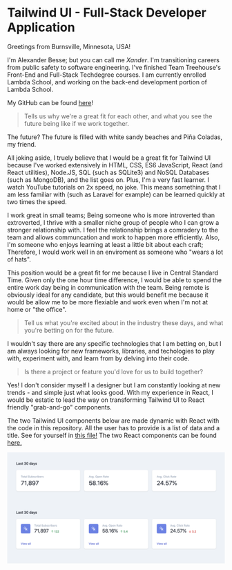 # Tailwind UI - Full-Stack Developer Application

Greetings from Burnsville, Minnesota, USA!

I'm Alexander Besse; but you can call me *Xander*. I'm transitioning careers from public safety to software engineering. I've finished Team Treehouse's Front-End and Full-Stack Techdegree courses. I am currently enrolled Lambda School, and working on the back-end development portion of Lambda School.

My GitHub can be found [here](https://github.com/AlexJoeb)!

> Tells us why we're a great fit for each other, and what you see the future being like if we work together.

The future? The future is filled with white sandy beaches and Piña Coladas, my friend.

All joking aside,  I truely believe that I would be a great fit for Tailwind UI because I've worked extensively in HTML, CSS, ES6 JavaScript, React (and React utilities), Node.JS, SQL (such as SQLite3) and NoSQL Databases (such as MongoDB), and the list goes on. Plus, I'm a very fast learner. I watch YouTube tutorials on 2x speed, no joke. This means something that I am less familiar with (such as Laravel for example) can be learned quickly at two times the speed.

I work great in small teams; Being someone who is more introverted than extroverted, I thrive with a smaller niche group of people who I can grow a stronger relationship with. I feel the relationship brings a comradery to the team and allows communcation and work to happen more efficiently. Also, I'm someone who enjoys learning at least a little bit about each craft; Therefore, I would work well in an enviroment as someone who "wears a lot of hats".

This position would be a great fit for me because I live in Central Standard Time. Given only the one hour time difference, I would be able to spend the entire work day being in communication with the team. Being remote is obviously ideal for any candidate, but this would benefit me because it would be allow me to be more flexiable and work even when I'm not at home or "the office".

> Tell us what you're excited about in the industry these days, and what you're betting on for the future.

I wouldn't say there are any specific technologies that I am betting on, but I am always looking for new frameworks, libraries, and techologies to play with, experiment with, and learn from by delving into their code.

> Is there a project or feature you'd love for us to build together?

Yes! I don't consider myself I a designer but I am constantly looking at new trends - and simple just what looks good. With my experience in React, I would be estatic to lead the way on transforming Tailwind UI to React friendly "grab-and-go" components.

The two Tailwind UI components below are made dynamic with React with the code in this repository. All the user has to provide is a list of data and a title. See for yourself in [this file!](https://github.com/AlexJoeb/TailwindApplication/blob/master/client/src/App.js) The two React components can be found [here.](https://github.com/AlexJoeb/TailwindApplication/tree/master/client/src/Components)

![Tailwind UI Components](Example.png)
